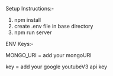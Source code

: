 Setup Instructions:-
  1. npm install
  2. create .env file in base directory
  3. npm run server
  
  
  
ENV Keys:-

  MONGO_URI = add your mongoURI
  
  key = add your google youtubeV3  api key
